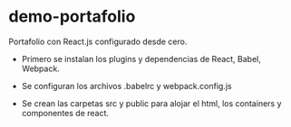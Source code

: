 # demo-portafolio
Portafolio con React.js configurado desde cero.

- Primero se instalan los plugins y dependencias de React, Babel, Webpack.

- Se configuran los archivos .babelrc y webpack.config.js

- Se crean las carpetas src y public para alojar el html, los containers y componentes de react.
